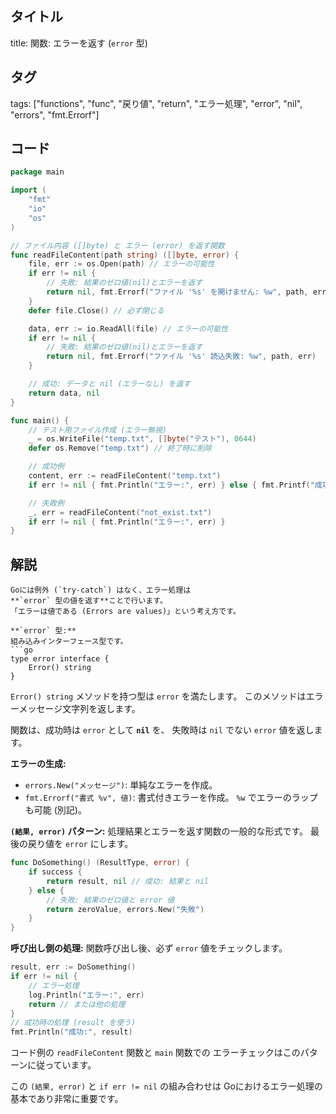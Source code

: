 ## タイトル
title: 関数: エラーを返す (`error` 型)

## タグ
tags: ["functions", "func", "戻り値", "return", "エラー処理", "error", "nil", "errors", "fmt.Errorf"]

## コード
```go
package main

import (
	"fmt"
	"io"
	"os"
)

// ファイル内容 ([]byte) と エラー (error) を返す関数
func readFileContent(path string) ([]byte, error) {
	file, err := os.Open(path) // エラーの可能性
	if err != nil {
		// 失敗: 結果のゼロ値(nil)とエラーを返す
		return nil, fmt.Errorf("ファイル '%s' を開けません: %w", path, err)
	}
	defer file.Close() // 必ず閉じる

	data, err := io.ReadAll(file) // エラーの可能性
	if err != nil {
		// 失敗: 結果のゼロ値(nil)とエラーを返す
		return nil, fmt.Errorf("ファイル '%s' 読込失敗: %w", path, err)
	}

	// 成功: データと nil (エラーなし) を返す
	return data, nil
}

func main() {
	// テスト用ファイル作成 (エラー無視)
	_ = os.WriteFile("temp.txt", []byte("テスト"), 0644)
	defer os.Remove("temp.txt") // 終了時に削除

	// 成功例
	content, err := readFileContent("temp.txt")
	if err != nil { fmt.Println("エラー:", err) } else { fmt.Printf("成功: %s\n", string(content)) }

	// 失敗例
	_, err = readFileContent("not_exist.txt")
	if err != nil { fmt.Println("エラー:", err) }
}

```

## 解説
```text
Goには例外 (`try-catch`) はなく、エラー処理は
**`error` 型の値を返す**ことで行います。
「エラーは値である (Errors are values)」という考え方です。

**`error` 型:**
組み込みインターフェース型です。
```go
type error interface {
    Error() string
}
```
`Error() string` メソッドを持つ型は `error` を満たします。
このメソッドはエラーメッセージ文字列を返します。

関数は、成功時は `error` として **`nil`** を、
失敗時は `nil` でない `error` 値を返します。

**エラーの生成:**
*   `errors.New("メッセージ")`: 単純なエラーを作成。
*   `fmt.Errorf("書式 %v", 値)`: 書式付きエラーを作成。
    `%w` でエラーのラップも可能 (別記)。

**`(結果, error)` パターン:**
処理結果とエラーを返す関数の一般的な形式です。
最後の戻り値を `error` にします。
```go
func DoSomething() (ResultType, error) {
    if success {
        return result, nil // 成功: 結果と nil
    } else {
        // 失敗: 結果のゼロ値と error 値
        return zeroValue, errors.New("失敗")
    }
}
```

**呼び出し側の処理:**
関数呼び出し後、必ず `error` 値をチェックします。
```go
result, err := DoSomething()
if err != nil {
    // エラー処理
    log.Println("エラー:", err)
    return // または他の処理
}
// 成功時の処理 (result を使う)
fmt.Println("成功:", result)
```
コード例の `readFileContent` 関数と `main` 関数での
エラーチェックはこのパターンに従っています。

この `(結果, error)` と `if err != nil` の組み合わせは
Goにおけるエラー処理の基本であり非常に重要です。